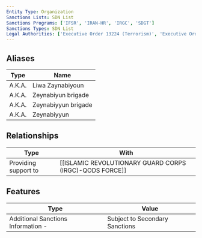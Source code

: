 ```yaml
---
Entity Type: Organization
Sanctions Lists: SDN List
Sanctions Programs: ['IFSR', 'IRAN-HR', 'IRGC', 'SDGT']
Sanctions Types: SDN List
Legal Authorities: ['Executive Order 13224 (Terrorism)', 'Executive Order 13553 (Iran)']
---
```


## Aliases
| Type  | Name      | 
|-------|-----------|
| A.K.A. | Liwa Zaynabiyoun |
| A.K.A. | Zeynabiyun brigade |
| A.K.A. | Zeynabiyyun brigade |
| A.K.A. | Zeynabiyyun |

## Relationships
| Type  | With      | 
|-------|-----------|
| Providing support to | [[ISLAMIC REVOLUTIONARY GUARD CORPS (IRGC)-QODS FORCE]] |

## Features
| Type  | Value      |
|-------|------------|
| Additional Sanctions Information - | Subject to Secondary Sanctions |
